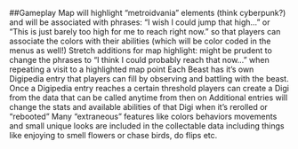##Gameplay
Map will highlight “metroidvania” elements (think cyberpunk?) and will be associated with phrases: “I wish I could jump that high…” or “This is just barely too high for me to reach right now.” so that players can associate the colors with their abilities (which will be color coded in the menus as well!)
Stretch additions for map highlight: 
might be prudent to change the phrases to “I think I could probably reach that now…” when repeating a visit to a highlighted map point
Each Beast has it’s own Digipedia entry that players can fill by observing and battling with the beast.
Once a Digipedia entry reaches a certain threshold players can create a Digi from the data that can be called anytime from then on
Additional entries will change the stats and available abilities of that Digi when it’s rerolled or “rebooted”
Many “extraneous” features like colors behaviors movements and small unique looks are included in the collectable data including things like enjoying to smell flowers or chase birds, do flips etc.
